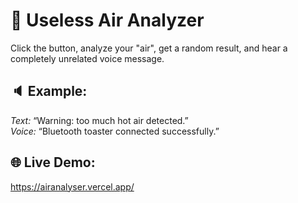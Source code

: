 # 🧠 Useless Air Analyzer

Click the button, analyze your "air", get a random result, and hear a completely unrelated voice message.

## 🔈 Example:
*Text:* “Warning: too much hot air detected.”  
*Voice:* “Bluetooth toaster connected successfully.”

## 🌐 Live Demo:

https://airanalyser.vercel.app/
